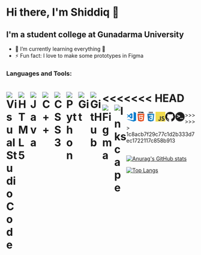 # Hi there, I'm Shiddiq 👋

## I'm a student college at Gunadarma University

- 🌱 I’m currently learning everything 🤣
- ⚡ Fun fact: I love to make some prototypes in Figma

### Languages and Tools:

<<<<<<< HEAD
<img align="left" alt="Visual Studio Code" width="32px" src="https://simpleicons.org/icons/visualstudiocode.svg" />
<img align="left" alt="HTML5" width="32px" src="https://simpleicons.org/icons/html5.svg" />
<img align="left" alt="Java" width="32px" src="https://simpleicons.org/icons/java.svg" />
<img align="left" alt="C++" width="32px" src="https://simpleicons.org/icons/cplusplus.svg" />
<img align="left" alt="CSS3" width="32px" src="https://simpleicons.org/icons/css3.svg" />
<img align="left" alt="Python" width="32px" src="https://simpleicons.org/icons/python.svg" />
<img align="left" alt="Git" width="32px" src="https://simpleicons.org/icons/git.svg" />
<img align="left" alt="GitHub" width="32px" src="https://simpleicons.org/icons/github.svg" />
<img align="left" alt="Figma" width="32px" src="https://simpleicons.org/icons/figma.svg" />
<img align="left" alt="Inkscape" width="32px" src="https://simpleicons.org/icons/inkscape.svg" />
=======
<img align="left" alt="Visual Studio Code" width="26px" src="https://raw.githubusercontent.com/github/explore/80688e429a7d4ef2fca1e82350fe8e3517d3494d/topics/visual-studio-code/visual-studio-code.png" />
<img align="left" alt="HTML5" width="26px" src="https://raw.githubusercontent.com/github/explore/80688e429a7d4ef2fca1e82350fe8e3517d3494d/topics/html/html.png" />
<img align="left" alt="CSS3" width="26px" src="https://raw.githubusercontent.com/github/explore/80688e429a7d4ef2fca1e82350fe8e3517d3494d/topics/css/css.png" />
<img align="left" alt="JavaScript" width="26px" src="https://raw.githubusercontent.com/github/explore/80688e429a7d4ef2fca1e82350fe8e3517d3494d/topics/javascript/javascript.png" />
<img align="left" alt="GitHub" width="26px" src="https://raw.githubusercontent.com/github/explore/78df643247d429f6cc873026c0622819ad797942/topics/github/github.png" />
<img align="left" alt="Terminal" width="26px" src="https://raw.githubusercontent.com/github/explore/80688e429a7d4ef2fca1e82350fe8e3517d3494d/topics/terminal/terminal.png" />
>>>>>>> 1c8acb7f29c77c1d2b333d7ec1722117c858b913

<br />
<br />

[![Anurag's GitHub stats](https://github-readme-stats.vercel.app/api?username=mas-diq&count_private=true&show_icons=true&theme=gotham)](https://github.com/anuraghazra/github-readme-stats)

[![Top Langs](https://github-readme-stats.vercel.app/api/top-langs/?username=mas-diq&theme=gotham&layout=compact&langs_count=10)](https://github.com/anuraghazra/github-readme-stats)
